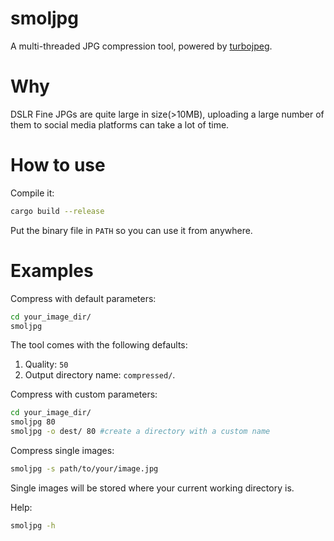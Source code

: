 # smoljpg
A multi-threaded JPG compression tool, powered by [turbojpeg](https://github.com/honzasp/rust-turbojpeg).
# Why
DSLR Fine JPGs are quite large in size(>10MB), uploading a large number of them to social media platforms can take a lot of time.
# How to use
Compile it:
```bash
cargo build --release
```
Put the binary file in `PATH` so you can use it from anywhere.

# Examples
Compress with default parameters:
```bash
cd your_image_dir/
smoljpg
```
The tool comes with the following defaults:
1. Quality: `50`
2. Output directory name: `compressed/`.

Compress with custom parameters:
```bash
cd your_image_dir/
smoljpg 80
smoljpg -o dest/ 80 #create a directory with a custom name
```
Compress single images:
```bash
smoljpg -s path/to/your/image.jpg
```
Single images will be stored where your current working directory is.  

Help:
```bash
smoljpg -h
```
